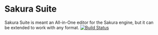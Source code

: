 Sakura Suite
===============
Sakura Suite is meant an All-in-One editor for the Sakura engine, but it can be extended to work with any format.
[![Build Status](https://travis-ci.org/Antidote/wiiking2editor2.png?branch=master)](https://travis-ci.org/Antidote/wiiking2editor2)
